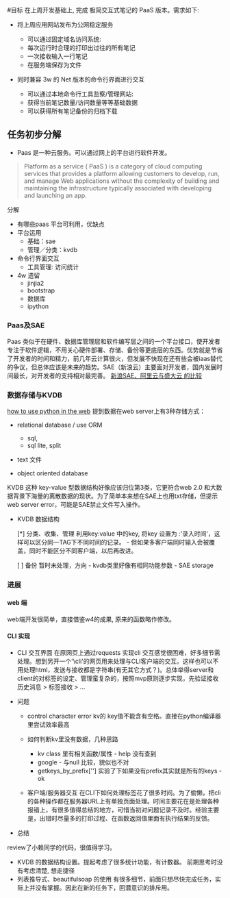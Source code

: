 #目标 
在上周开发基础上, 完成 极简交互式笔记的  PaaS  版本。需求如下:

- 将上周应用网站发布为公网稳定服务 
    - 可以通过固定域名访问系统:
    - 每次运行时合理的打印出过往的所有笔记
    - 一次接收输入一行笔记
    - 在服务端保存为文件
 
- 同时兼容 3w 的  Net  版本的命令行界面进行交互
 
    - 可以通过本地命令行工具监察/管理网站:
    - 获得当前笔记数量/访问数量等等基础数据
    - 可以获得所有笔记备份的归档下载

## 任务初步分解

- Paas 是一种云服务。可以通过网上的平台进行软件开发。
 
> Platform as a service  ( PaaS ) is a category of  cloud computing services  that provides a  platform  allowing customers to develop, run, and manage  Web applications  without the complexity of building and maintaining the infrastructure typically associated with developing and launching an app.
 
分解
 
- 有哪些paas 平台可利用，优缺点
- 平台运用
    - 基础：sae
    - 管理／分类：kvdb
- 命令行界面交互
    - 工具管理: 访问统计
- 4w 遗留
    - jinjia2
    - bootstrap
    - 数据库
    - ipython
 
### Paas及SAE
 
Paas 类似于在硬件、数据库管理层和软件编写层之间的一个平台接口，使开发者专注于软件逻辑，不用关心硬件部署、存储、备份等更底层的东西。优势就是节省了开发者的时间和精力，前几年云计算很火，但发展不快现在还有些会被iaas替代的争议，但总体应该是未来的趋势。SAE（新浪云）主要面对开发者，国内发展时间最长，对开发者的支持相对最完善。 [ 新浪SAE、阿里云与盛大云 的比较 ]( http://www.lovezbs.com/UPLOAD/?/article/56)
 
### 数据存储与KVDB
 
[how to use python in the web]( https://docs.python.org/2/howto/webservers.html)   提到数据在web server上有3种存储方式：
 
- relational database / use ORM
    - sql,
    - sql lite, split

- text 文件
 
- object oriented database
 
KVDB 这种 key-value 型数据结构好像应该归位第3类，它更符合web 2.0 和大数据背景下海量的离散数据的现状。为了简单本来想在SAE上也用txt存储，但提示web server error，可能是SAE禁止文件写入操作。
 
- KVDB 数据结构

    [*] 分类、收集、管理
    利用key:value 中的key, 将key 设置为 <TAG>:'录入时间'，这样可以区分同一TAG下不同时间的记录。
        - 但如果多客户端同时输入会被覆盖，同时不能区分不同客户端，以后再改进。
    
    [ ] 备份
    暂时未处理，方向
        - kvdb类里好像有相同功能参数
        - SAE storage
 
### 进展
 
#### web 端
web端开发很简单，直接借鉴w4的成果, 原来的函数略作修改。
 
#### CLI 实现
 
- CLI 交互界面
在原网页上通过requests 实现cli 交互感觉很困难，好多细节需处理。想到另开一个'\cli'的网页用来处理与CLI客户端的交互。这样也可以不用处理html，发送与接收都是字符串(有无其它方式？)。总体举得server和client的对标签的设定、管理蛮复杂的，按照mvp原则逐步实现，先验证接收历史消息 > 标签接收 > ...
 
- 问题
    + control character error
    kv的 key值不能含有空格。直接在python编译器里尝试效率最高
 
    + 如何判断kv里没有数据，几种思路
        * kv class 里有相关函数/属性 - help 没有查到
        * google - 与null 比较，貌似也不对
        * getkeys_by_prefix[''] 实验了下如果没有prefix其实就是所有的keys - ok
 
    + 客户端/服务器交互
    在CLI下如何处理标签花了很多时间。为了偷懒，把cli的各种操作都在服务器URL上有单独页面处理。时间主要花在是处理各种报错上，有很多值得总结的地方，可惜当初对问题记录不及时。经验主要是，出错时尽量多的打印过程、在函数返回值里面有执行结果的反馈。

- 总结

review了小赖同学的代码，很值得学习。

- KVDB 的数据结构设置。提起考虑了很多统计功能，有计数器。
  前期思考时没有考虑清楚, 想走捷径
- 列表推导式、beautifulsoap 的使用
  有很多细节，前面只想尽快完成任务，实际上并没有掌握。因此在新的任务下，回潜意识的排斥用。
 
 

 
 
 
 
 
 

 


 
 
 
 
 
 
 
 
 
 
 
 
 
 